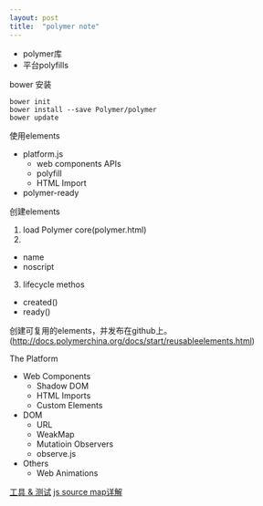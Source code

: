```yaml
---
layout: post
title:  "polymer note"
---
```


- polymer库
- 平台polyfills

bower 安装

    bower init
    bower install --save Polymer/polymer
    bower update


使用elements

- platform.js
  - web components APIs
  - polyfill
  - HTML Import
- polymer-ready


创建elements

1. load Polymer core(polymer.html)
2. <polymer-element>
  - name
  - noscript
3. lifecycle methos
  - created()
  - ready()

创建可复用的elements，并发布在github上。(http://docs.polymerchina.org/docs/start/reusableelements.html)


The Platform

- Web Components
  - Shadow DOM
  - HTML Imports
  - Custom Elements
- DOM
  - URL
  - WeakMap
  - Mutatioin Observers
  - observe.js
- Others
  - Web Animations

[工具 & 测试](http://docs.polymerchina.org/resources/tooling-strategy.html)
[js source map详解](http://www.ruanyifeng.com/blog/2013/01/javascript_source_map.html)
